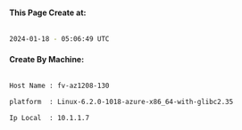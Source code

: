 
   
#### This Page Create at:

```bash

2024-01-18 - 05:06:49 UTC

```

#### Create By Machine:

```bash

Host Name : fv-az1208-130

platform  : Linux-6.2.0-1018-azure-x86_64-with-glibc2.35

Ip Local  : 10.1.1.7

```

